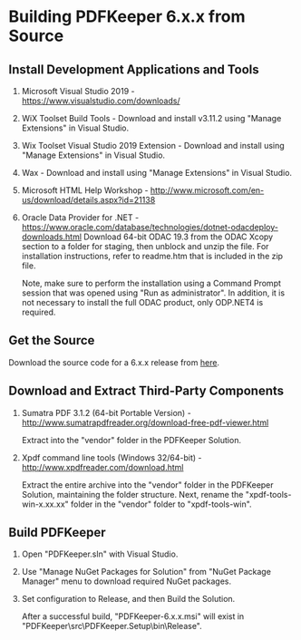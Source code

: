 # Building PDFKeeper 6.x.x from Source

##  Install Development Applications and Tools
1. Microsoft Visual Studio 2019 - https://www.visualstudio.com/downloads/
2. WiX Toolset Build Tools - Download and install v3.11.2 using "Manage Extensions" in Visual Studio.
3. Wix Toolset Visual Studio 2019 Extension - Download and install using "Manage Extensions" in Visual Studio.
4. Wax - Download and install using "Manage Extensions" in Visual Studio.
5. Microsoft HTML Help Workshop - http://www.microsoft.com/en-us/download/details.aspx?id=21138
6. Oracle Data Provider for .NET - https://www.oracle.com/database/technologies/dotnet-odacdeploy-downloads.html
    Download 64-bit ODAC 19.3 from the ODAC Xcopy section to a folder for staging, then unblock and unzip the file.
    For installation instructions, refer to readme.htm that is included in the zip file.
    
    Note, make sure to perform the installation using a Command Prompt session that was opened using "Run as administrator". In addition, it is not necessary to install the full ODAC product, only ODP.NET4 is required.

## Get the Source
Download the source code for a 6.x.x release from [here](https://github.com/rffrasca/PDFKeeper/releases).

## Download and Extract Third-Party Components
1. Sumatra PDF 3.1.2 (64-bit Portable Version) - http://www.sumatrapdfreader.org/download-free-pdf-viewer.html
    
    Extract into the "vendor" folder in the PDFKeeper Solution.
2. Xpdf command line tools (Windows 32/64-bit) - http://www.xpdfreader.com/download.html

    Extract the entire archive into the "vendor" folder in the PDFKeeper Solution, maintaining the folder structure. Next, rename the "xpdf-tools-win-x.xx.xx" folder in the "vendor" folder to "xpdf-tools-win".

## Build PDFKeeper
1. Open "PDFKeeper.sln" with Visual Studio.
2. Use "Manage NuGet Packages for Solution" from "NuGet Package Manager" menu to download required NuGet packages.
3. Set configuration to Release, and then Build the Solution.

    After a successful build, "PDFKeeper-6.x.x.msi" will exist in "PDFKeeper\src\PDFKeeper.Setup\bin\Release".

